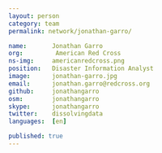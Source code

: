 ```yaml
---
layout: person
category: team
permalink: network/jonathan-garro/

name:       Jonathan Garro
org:         American Red Cross
ns-img:     americanredcross.png
position:   Disaster Information Analyst
image:      jonathan-garro.jpg
email:      jonathan.garro@redcross.org
github:     jonathangarro
osm:        jonathangarro
skype:      jonathangarro
twitter:    dissolvingdata
languages:  [en]

published: true
---
```


